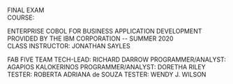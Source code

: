FINAL EXAM                                           
COURSE:

ENTERPRISE COBOL FOR BUSINESS APPLICATION DEVELOPMENT 
PROVIDED BY THE IBM CORPORATION -- SUMMER 2020          
CLASS INSTRUCTOR:  JONATHAN SAYLES


FAB FIVE TEAM
TECH-LEAD:  RICHARD DARROW
PROGRAMMER/ANALYST: AGAPIOS KALOKERINOS
PROGRAMMER/ANALYST: DORETHA RILEY
TESTER: ROBERTA ADRIANA de SOUZA
TESTER: WENDY J. WILSON







